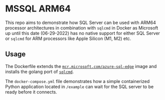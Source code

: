 # MSSQL ARM64

This repo aims to demonstrate how SQL Server can be used with ARM64 processor
architectures in combination with `sqlcmd` in Docker as Microsoft up until this date
(06-29-2022) has no native support for either SQL Server or `sqlcmd` for ARM
processors like Apple Silicon (M1, M2) etc.

## Usage

The Dockerfile extends the [`mcr.microsoft.com/azure-sql-edge`](https://hub.docker.com/_/microsoft-azure-sql-edge)
image and installs the golang port of [`sqlcmd`](https://github.com/microsoft/go-sqlcmd).

The `docker-compose.yml` file demonstrates how a simple containerized Python
application located in `/example` can wait for the SQL server to be ready
before it connects.
